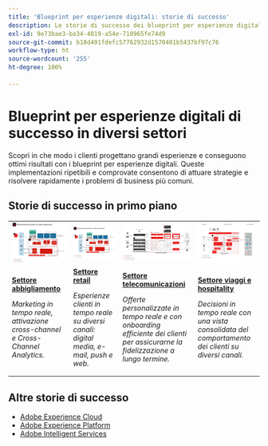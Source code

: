 ```yaml
---
title: 'Blueprint per esperienze digitali: storie di successo'
description: Le storie di successo dei blueprint per esperienze digitali dimostrano il valore derivante dall’utilizzo delle applicazioni Adobe Experience Cloud, basate su Adobe Experience Platform, in diversi settori.
exl-id: 9e73bae3-ba34-4819-a54e-710965fe74d9
source-git-commit: b18d491fdefc57762932d1570401b5437bf97c76
workflow-type: ht
source-wordcount: '255'
ht-degree: 100%

---
```


# Blueprint per esperienze digitali di successo in diversi settori

Scopri in che modo i clienti progettano grandi esperienze e conseguono ottimi risultati con i blueprint per esperienze digitali. Queste implementazioni ripetibili e comprovate consentono di attuare strategie e risolvere rapidamente i problemi di business più comuni.

## Storie di successo in primo piano

<table style="table-layout:fixed">
<tr>
  <td>
    <a href="https://experienceleague.adobe.com/docs/blueprints-learn/architecture/vertical-blueprints/apparel.html?lang=it"><img alt="immagine miniatura per il settore Abbigliamento con i blueprint per l’attivazione del pubblico, Customer Journey Analytics e Customer journey" src="../experience-platform/assets/aep+apps_vertical.svg"/></a>
    </td>
  <td>
    <a href="https://experienceleague.adobe.com/docs/blueprints-learn/architecture/vertical-blueprints/retail.html?lang=it"><img alt="immagine miniatura per il settore Retail con i blueprint Attivazione con dati online e offline e Journey Optimizer" src="../experience-platform/assets/aep+apps_vertical.svg"/></a>

</td>
  <td>
    <a href="https://experienceleague.adobe.com/docs/blueprints-learn/architecture/vertical-blueprints/telecommunications.html?lang=it"><img alt="immagine miniatura per il blueprint Journey Optimizer" src="../customer-journeys/assets/ajo-architecture.svg" /></a>
  </td>
  <td>
    <a href="https://experienceleague.adobe.com/docs/blueprints-learn/architecture/vertical-blueprints/travel-hospitality.html?lang=it"><img alt="immagine miniatura per il blueprint Attivazione con dati online e offline" src="../audience-activation/assets/known_activation.svg" /></a>
  </td>
</tr>
<tr>
  <td>
    <div><a href="https://experienceleague.adobe.com/docs/blueprints-learn/architecture/vertical-blueprints/apparel.html?lang=it"><strong>Settore abbigliamento</strong></a></div>
    <p><em>Marketing in tempo reale, attivazione cross-channel e Cross-Channel Analytics.</em></p>
  </td>
  <td>
    <div><a href="https://experienceleague.adobe.com/docs/blueprints-learn/architecture/vertical-blueprints/retail.html?lang=it"><strong>Settore retail</strong></a></div>
    <p><em>Esperienze clienti in tempo reale su diversi canali: digital media, e-mail, push e web.</em></p>
  </td>
  <td>
    <div><a href="https://experienceleague.adobe.com/docs/blueprints-learn/architecture/vertical-blueprints/telecommunications.html?lang=it"><strong>Settore telecomunicazioni</strong></a></div>
    <p><em>Offerte personalizzate in tempo reale e con onboarding efficiente dei clienti per assicurarne la fidelizzazione a lungo termine.</em></p>
  </td>
  <td>
    <div><a href="https://experienceleague.adobe.com/docs/blueprints-learn/architecture/vertical-blueprints/travel-hospitality.html?lang=it"><strong>Settore viaggi e hospitality</strong></a></div>
    <p><em>Decisioni in tempo reale con una vista consolidata del comportamento dei clienti su diversi canali.</em></p>
  </td>
</tr>
</table>

## Altre storie di successo

* <a href="https://business.adobe.com/customer-success-stories/index.html?Products+%26+Services=Experience">Adobe Experience Cloud</a>
* <a href="https://business.adobe.com/customer-success-stories/index.html?Products+%26+Services=Experience+Platform">Adobe Experience Platform</a>
* <a href="https://business.adobe.com/customer-success-stories/index.html?Products+%26+Services=Intelligent+Services">Adobe Intelligent Services</a>

